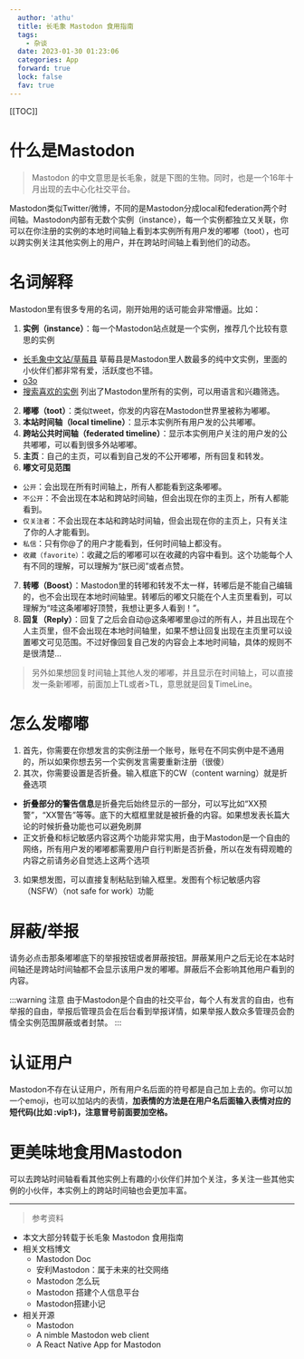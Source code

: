```yaml
---
  author: 'athu'
  title: 长毛象 Mastodon 食用指南
  tags:
    - 杂谈
  date: 2023-01-30 01:23:06
  categories: App
  forward: true
  lock: false
  fav: true
---
```

[[TOC]]

# 什么是Mastodon

> Mastodon 的中文意思是长毛象，就是下图的生物。同时，也是一个16年十月出现的去中心化社交平台。

Mastodon类似Twitter/微博，不同的是Mastodon分成local和federation两个时间轴。Mastodon内部有无数个实例（instance），每一个实例都独立又关联，你可以在你注册的实例的本地时间轴上看到本实例所有用户发的嘟嘟（toot），也可以跨实例关注其他实例上的用户，并在跨站时间轴上看到他们的动态。

# 名词解释
Mastodon里有很多专用的名词，刚开始用的话可能会非常懵逼。比如：

1. **实例（instance）**：每一个Mastodon站点就是一个实例，推荐几个比较有意思的实例
  - [长毛象中文站/草莓县](https://cmx.im/) 草莓县是Mastodon里人数最多的纯中文实例，里面的小伙伴们都非常有爱，活跃度也不错。
  - [o3o](https://o3o.ca/)
  - [搜索喜欢的实例](https://instances.social/) 列出了Mastodon里所有的实例，可以用语言和兴趣筛选。
2. **嘟嘟（toot）**：类似tweet，你发的内容在Mastodon世界里被称为嘟嘟。
3. **本站时间轴（local timeline）**：显示本实例所有用户发的公共嘟嘟。
4. **跨站公共时间轴（federated timeline）**：显示本实例用户关注的用户发的公共嘟嘟，可以看到很多外站嘟嘟。
5. **主页**：自己的主页，可以看到自己发的不公开嘟嘟，所有回复和转发。
6. **嘟文可见范围**
  - `公开`：会出现在所有时间轴上，所有人都能看到这条嘟嘟。
  - `不公开`：不会出现在本站和跨站时间轴，但会出现在你的主页上，所有人都能看到。
  - `仅关注者`：不会出现在本站和跨站时间轴，但会出现在你的主页上，只有关注了你的人才能看到。
  - `私信`：只有你@了的用户才能看到，任何时间轴上都没有。
  - `收藏（favorite）`：收藏之后的嘟嘟可以在收藏的内容中看到。这个功能每个人有不同的理解，可以理解为“朕已阅”或者点赞。
7. **转嘟（Boost）**：Mastodon里的转嘟和转发不太一样，转嘟后是不能自己编辑的，也不会出现在本地时间轴里。转嘟后的嘟文只能在个人主页里看到，可以理解为“哇这条嘟嘟好顶赞，我想让更多人看到！”。
8. **回复（Reply）**：回复了之后会自动@这条嘟嘟里@过的所有人，并且出现在个人主页里，但不会出现在本地时间轴里，如果不想让回复出现在主页里可以设置嘟文可见范围。不过好像回复自己发的内容会上本地时间轴，具体的规则不是很清楚...

> 另外如果想回复时间轴上其他人发的嘟嘟，并且显示在时间轴上，可以直接发一条新嘟嘟，前面加上TL或者>TL，意思就是回复TimeLine。


# 怎么发嘟嘟
1. 首先，你需要在你想发言的实例注册一个账号，账号在不同实例中是不通用的，所以如果你想去另一个实例发言需要重新注册（很傻）
2. 其次，你需要设置是否折叠。输入框底下的CW（content warning）就是折叠选项
  - **折叠部分的警告信息**是折叠完后始终显示的一部分，可以写比如“XX预警”，“XX警告”等等。底下的大框框里就是被折叠的内容。如果想发表长篇大论的时候折叠功能也可以避免刷屏
  - 正文折叠和标记敏感内容这两个功能非常实用，由于Mastodon是一个自由的网络，所有用户发的嘟嘟都需要用户自行判断是否折叠，所以在发有碍观瞻的内容之前请务必自觉选上这两个选项

3. 如果想发图，可以直接复制粘贴到输入框里。发图有个标记敏感内容（NSFW）（not safe for work）功能

# 屏蔽/举报

请务必点击那条嘟嘟底下的举报按钮或者屏蔽按钮。屏蔽某用户之后无论在本站时间轴还是跨站时间轴都不会显示该用户发的嘟嘟。屏蔽后不会影响其他用户看到的内容。

:::warning 注意
由于Mastodon是个自由的社交平台，每个人有发言的自由，也有举报的自由，举报后管理员会在后台看到举报详情，如果举报人数众多管理员会酌情全实例范围屏蔽或者封禁。
:::

# 认证用户

Mastodon不存在认证用户，所有用户名后面的符号都是自己加上去的。你可以加一个emoji，也可以加站内的表情，**加表情的方法是在用户名后面输入表情对应的短代码(比如 :vip1:)，注意冒号前面要加空格。**

# 更美味地食用Mastodon

可以去跨站时间轴看看其他实例上有趣的小伙伴们并加个关注，多关注一些其他实例的小伙伴，本实例上的跨站时间轴也会更加丰富。

<hr>

> 参考资料

- 本文大部分转载于<app-link to="https://jings.blog/misc/how-to-use-mastodon.html" class="sourceLink">长毛象 Mastodon 食用指南</app-link>
- 相关文档博文
  - <app-link to="https://mastodoncn.netlify.app/" class="sourceLink">Mastodon Doc</app-link>
  - <app-link to="https://linshuirong.cn/blog/2019/02/17/Mastodon：属于未来的社交网络/" class="sourceLink">安利Mastodon：属于未来的社交网络</app-link>
  - <app-link to="https://yukieyun.net/nonsense/mastodon-benefits-and-how-to/" class="sourceLink">Mastodon 怎么玩</app-link>
  - <app-link to="https://soulteary.com/2022/01/24/building-a-personal-information-platform-with-mastodon-part-1.html" class="sourceLink">Mastodon 搭建个人信息平台</app-link>
  - <app-link to="https://candinya.com/posts/mastodon-first-meet/" class="sourceLink">Mastodon搭建小记</app-link>
- 相关开源
  - <app-link to="https://github.com/mastodon/mastodon" class="sourceLink">Mastodon</app-link>
  - <app-link to="https://github.com/elk-zone/elk" class="sourceLink">A nimble Mastodon web client</app-link>
  - <app-link to="https://github.com/shuiRong/Gakki" class="sourceLink">A React Native App for Mastodon</app-link>
  